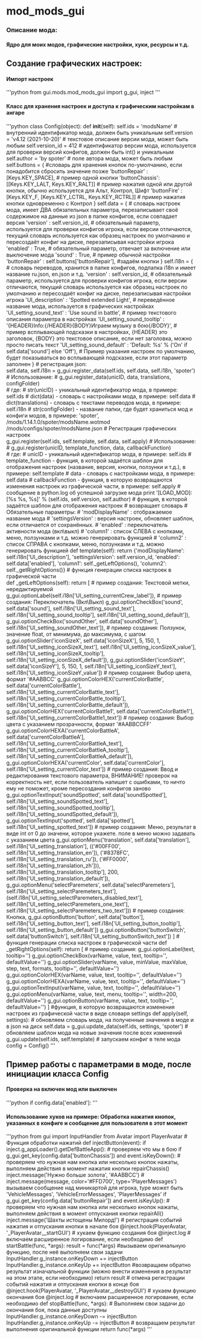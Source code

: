 # mod_mods_gui
### Описание мода:
#### Ядро для моих модов, графические настройки, хуки, ресурсы и т.д.
## Создание графических настроек:
#### Импорт настроек
'''python
    from gui.mods.mod_mods_gui import g_gui, inject
'''

#### Класс для хранения настроек и доступа к графическим настройкам в ангаре
'''python
    class Config(object):
        def __init__(self):
            self.ids = 'modsName' # внутренний идентификатор мода, должен быть уникальным
            self.version = 'v4.12 (2021-10-20)' # текстовое описание версии мода, может быть любым
            self.version_id = 412 # идентификатор версии мода, используется для проверки версий конфигов, должен быть int() и уникальным
            self.author = 'by spoter' # поле автора мода, может быть любым
            self.buttons = { #словарь для хранения кнопок по-умолчанию, если понадобится сбросить значение позже
                        'buttonRepair' : [Keys.KEY_SPACE], # пример одной кнопки
                        'buttonChassis': [[Keys.KEY_LALT, Keys.KEY_RALT]] # пример нажатия одной или другой кнопки, обычно используется для Альт, Контрол, Шифт
                        'buttonFire'   : [Keys.KEY_F, [Keys.KEY_LCTRL, Keys.KEY_RCTRL]] # пример нажатия кнопки одновременно с Контрол
            }
            self.data = { # словарь настроек мода, имеет ДВА обязательных параметра, перезаписывает своё содержимое на данные из json в папке конфигов, если совпадает версия
                'version'                : self.version_id, # обязательный параметр, используется для проверки конфигов игрока, если версии отличаются, текущий словарь используется как образец настроек по умолчанию и пересоздаёт конфиг на диске, перезаписывая настройки игрока
                'enabled'                : True, # обязательный параметр, отвечает за включение или выключение мода
                'sound'                  : True, # пример обычной настройки
                'buttonRepair'           : self.buttons['buttonRepair'], #задаём кнопки
            }
            self.i18n = { # словарь переводов, хранится в папке конфигов, подпапка i18n и имеет название ru.json, en.json и т.д.
                'version'                                   : self.version_id, # обязательный параметр, используется для проверки конфигов игрока, если версии отличаются, текущий словарь используется как образец настроек по умолчанию и пересоздаёт конфиг на диске, перезаписывая настройки игрока
                'UI_description'                            : 'Spotted extended Light', # переведённое название мода, используется в графических настройках
                'UI_setting_sound_text'                     : 'Use sound in battle', # пример текстового описания параметра в настройках
                'UI_setting_sound_tooltip'                  : '{HEADER}Info:{/HEADER}{BODY}Играем музыку в бою{/BODY}', # пример всплывающей подсказки в настройках, {HEADER} это заголовок, {BODY} это текстовое описание, если нет заголовка, можно просто писать текст 
                'UI_setting_sound_default'                  : 'Default: %s' % ('On' if self.data['sound'] else 'Off'), # Пример указания настроек по умолчанию, будет показываться во всплывающей подсказке, если этот параметр заполнен
            }
            # регистрация json:             
            self.data, self.i18n = g_gui.register_data(self.ids, self.data, self.i18n, 'spoter')
            # Использование:
            #   g_gui.register_data(unicID, data, translations, configFolder)  
            # где:
            #   str(unicID) - уникальный идентификатор мода, в примере: self.ids
            #   dict(data) - словарь с настройками мода, в примере: self.data
            #   dict(translations) - словарь с текстами переводов мода, в примере: self.i18n
            #   str(configFolder) - название папки, где будет храниться мод и конфиги модов, в примере: 'spoter', /mods/1.14.1.0/spoter/modsName.wotmod /mods/configs/spoter/modsName.json
            # Регистрация графических настроек            
            g_gui.register(self.ids, self.template, self.data, self.apply)
            # Использование:
            #   g_gui.register(unicID, template_function, data, callbackFunction)  
            # где:
            # unicID - уникальный идентификатор мода, в примере: self.ids
            # template_function - функция, в которой задаётся шаблон для отображения настроек (название, версия, кнопки, ползунки и т.д.), в примере: self.template
            # data - словарь с настройками мода, в примере: self.data
            # callbackFunction - функция, в которую возвращаются изменения настроек из графической части, в примере: self.apply
            # сообщение в python.log об успешной загрузке мода
            print '[LOAD_MOD]:  [%s %s, %s]' % (self.ids, self.version, self.author)
            # функция, в которой задаётся шаблон для отображения настроек
            # возвращает словарь
            # Обязательные параметры:
            # 'modDisplayName' : отображаемое название мода
            # 'settingsVersion' : версия настроек, обновляет шаблон, если отличается от сохранённых.
            # 'enabled' : переключатель активности мода (вкл\выкл)
            # 'column1' : список СЛЕВА с кнопками, меню, ползунками и т.д. можно генерировать функцией
            # 'column2' : список СПРАВА с кнопками, меню, ползунками и т.д. можно генерировать функцией
            def template(self):
                return {'modDisplayName': self.i18n['UI_description'], 'settingsVersion': self.version_id, 'enabled': self.data['enabled'], 'column1': self._getLeftOptions(), 'column2': self._getRightOptions()}
            # функция генерации списка настроек в графической части            
            def _getLeftOptions(self):
                return [
                    # пример создания: Текстовой метки, нередактируемой
                    g_gui.optionLabel(self.i18n['UI_setting_currentCrew_label']),
                    # пример создания:  Переключатель (Вкл\Выкл)
                    g_gui.optionCheckBox('sound', self.data['sound'], self.i18n['UI_setting_sound_text'], self.i18n['UI_setting_sound_tooltip'], self.i18n['UI_setting_sound_default']),
                    g_gui.optionCheckBox('soundOther', self.data['soundOther'], self.i18n['UI_setting_soundOther_text']),
                    # пример создания:  Ползунок, значение float, от минимума, до максимума, с шагом
                    g_gui.optionSlider('iconSizeX', self.data['iconSizeX'], 5, 150, 1, self.i18n['UI_setting_iconSizeX_text'], self.i18n['UI_setting_iconSizeX_value'], self.i18n['UI_setting_iconSizeX_tooltip'], self.i18n['UI_setting_iconSizeX_default']),
                    g_gui.optionSlider('iconSizeY', self.data['iconSizeY'], 5, 150, 1, self.i18n['UI_setting_iconSizeY_text'], self.i18n['UI_setting_iconSizeY_value'])
                    # пример создания: Выбор цвета, формат '#AABBCC'
                    g_gui.optionColorHEX('currentColorBattle', self.data['currentColorBattle'], self.i18n['UI_setting_currentColorBattle_text'], self.i18n['UI_setting_currentColorBattle_tooltip'], self.i18n['UI_setting_currentColorBattle_default']),
                    g_gui.optionColorHEX('currentColorBattle1', self.data['currentColorBattle1'], self.i18n['UI_setting_currentColorBattle1_text'])
                    # пример создания: Выбор цвета с указанием прозрачности, формат '#AABBCCFF'
                    g_gui.optionColorHEXA('currentColorBattleA', self.data['currentColorBattleA'], self.i18n['UI_setting_currentColorBattleA_text'], self.i18n['UI_setting_currentColorBattleA_tooltip'], self.i18n['UI_setting_currentColorBattleA_default']),
                    g_gui.optionColorHEXA('currentColor', self.data['currentColor'], self.i18n['UI_setting_currentColor_text'])
                    # пример создания: Ввод и редактирования текстового параметра, ВНИМАНИЕ! проверок на корректность нет, если пользователь напишет с ошибками, то ничто ему не поможет, кроме пересоздания конфигов заново 
                    g_gui.optionTextInput('soundSpotted', self.data['soundSpotted'], self.i18n['UI_setting_soundSpotted_text'], self.i18n['UI_setting_soundSpotted_tooltip'], self.i18n['UI_setting_soundSpotted_default']),
                    g_gui.optionTextInput('spotted', self.data['spotted'], self.i18n['UI_setting_spotted_text'])
                    # пример создания: Меню, результат в виде int от 0 до значени, которое укажете. поле в меню можно задавать с указанием цвета
                    g_gui.optionMenu('translation', self.data['translation'], self.i18n['UI_setting_translation'], (('#00FF00', self.i18n['UI_setting_translation_en']), ('#8378FC', self.i18n['UI_setting_translation_ru']), ('#FF0000', self.i18n['UI_setting_translation_zh'])), self.i18n['UI_setting_translation_tooltip'], 200, self.i18n['UI_setting_translation_default']),
                    g_gui.optionMenu('selectParemeters', self.data['selectParemeters'], self.i18n['UI_setting_selectParemeters_text'], (self.i18n['UI_setting_selectParemeters_disabled_text'], self.i18n['UI_setting_selectParemeters_one_text'], self.i18n['UI_setting_selectParemeters_two_text']))
                    # пример создания: Кнопка, 
                    g_gui.optionButton('button', self.data['button'], self.i18n['UI_setting_button_text'], self.i18n['UI_setting_button_tooltip'], self.i18n['UI_setting_button_default'])
                    g_gui.optionButton('buttonSwitch', self.data['buttonSwitch'], self.i18n['UI_setting_buttonSwitch_text'])
                ]
            # функция генерации списка настроек в графической части
            def _getRightOptions(self):
                return [
                    # пример создания: 
                    g_gui.optionLabel(text, tooltip='')
                    g_gui.optionCheckBox(varName, value, text, tooltip='', defaultValue='')
                    g_gui.optionSlider(varName, value, minValue, maxValue, step, text, formats, tooltip='', defaultValue='')
                    g_gui.optionColorHEX(varName, value, text, tooltip='', defaultValue='')
                    g_gui.optionColorHEXA(varName, value, text, tooltip='', defaultValue='')
                    g_gui.optionTextInput(varName, value, text, tooltip='', defaultValue='')
                    g_gui.optionMenu(varName, value, text, menu, tooltip='', width=200, defaultValue='')
                    g_gui.optionButton(varName, value, text, tooltip='', defaultValue='')
                ]
            #функция, в которую возвращаются изменения настроек из графической части в виде словаря settings
            def apply(self, settings):
                # обновляем словарь мода, на полученные значения в моде и в json на диск
                self.data = g_gui.update_data(self.ids, settings, 'spoter')
                # обновляем шаблон мода на новые значения после всех изменений
                g_gui.update(self.ids, self.template)
    # запускаем конфиг в теле мода
    config = Config()
'''

## Пример работы с параметрами в моде, после инициации класса Config
#### Проверка на включен мод или выключен
'''python
    if config.data['enabled']:
'''
#### Использование хуков на примере: Обработка нажатия кнопок, указанных в конфиге и сообщение для пользователя в этот момент
'''python
    from gui import InputHandler
    from Avatar import PlayerAvatar
    # Функция обработки нажатий
    def injectButton(event):
        if inject.g_appLoader().getDefBattleApp(): # проверяем что мы в бою
            if g_gui.get_key(config.data['buttonChassis']) and event.isKeyDown(): # проверяем что нужная нам кнопка или несколько кнопок нажаты, выполняем действия в момент нажатия кнопки
                repairChassis()
                inject.message('Нужно больше золота', '#AABBCC')
                # inject.message(message, color='#FFD700', type='PlayerMessages') вызываем сообщение над миникартой для игрока, type может быть 'VehicleMessages', 'VehicleErrorMessages', 'PlayerMessages'
            if g_gui.get_key(config.data['buttonRepair']) and event.isKeyUp(): # проверяем что нужная нам кнопка или несколько кнопок нажаты, выполняем действия в момент отпускания кнопки
                repairAll()
                inject.message('Шахты истощены Милорд!')
    # регистрация событий нажатия и отпускания кнопки в начале боя
    @inject.hook(PlayerAvatar, '_PlayerAvatar__startGUI') # хукаем функцию создания боя
    @inject.log # включаем расширенное логирование, если необходимо
    def startBattle(func, *args):
        result = func(*args) #вызываем оригинальную функцию, после неё выполняем свои задачи
        InputHandler.g_instance.onKeyDown += injectButton
        InputHandler.g_instance.onKeyUp += injectButton
        #возвращаем обратно результат изначальной функции (можно внести изменения в результат на этом этапе, если необходимо)
        return result
    # отмена регистрации событий нажатия и отпускания кнопки в конце боя
    @inject.hook(PlayerAvatar, '_PlayerAvatar__destroyGUI') # хукаем функцию окончания боя
    @inject.log # включаем расширенное логирование, если необходимо
    def stopBattle(func, *args):
        # Выполняем свои задачи до окончания боя, пока данные доступны
        InputHandler.g_instance.onKeyDown -= injectButton
        InputHandler.g_instance.onKeyUp -= injectButton
        # возвращаем результат выполнения оригинальной функции
        return func(*args)
'''